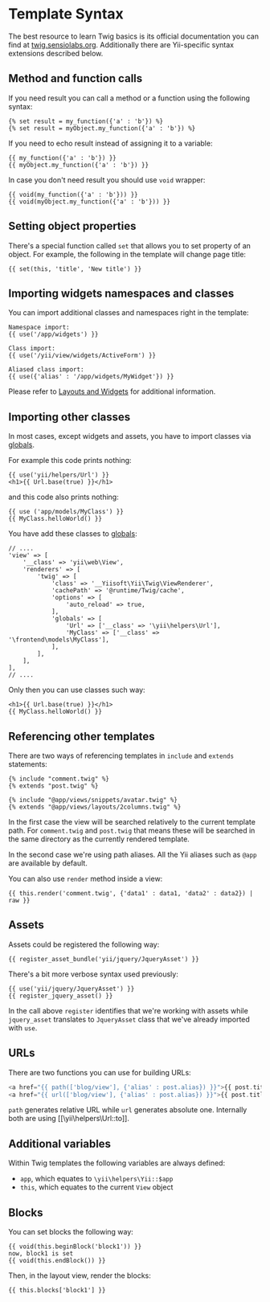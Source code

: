 Template Syntax
===============

The best resource to learn Twig basics is its official documentation you can find at
[twig.sensiolabs.org](http://twig.sensiolabs.org/documentation). Additionally there are Yii-specific syntax extensions
described below.

## Method and function calls

If you need result you can call a method or a function using the following syntax:

```twig
{% set result = my_function({'a' : 'b'}) %}
{% set result = myObject.my_function({'a' : 'b'}) %}
```

If you need to echo result instead of assigning it to a variable:

```twig
{{ my_function({'a' : 'b'}) }}
{{ myObject.my_function({'a' : 'b'}) }}
```

In case you don't need result you should use `void` wrapper:

```twig
{{ void(my_function({'a' : 'b'})) }}
{{ void(myObject.my_function({'a' : 'b'})) }}
```

## Setting object properties

There's a special function called `set` that allows you to set property of an object. For example, the following
in the template will change page title:

```twig
{{ set(this, 'title', 'New title') }}
```

## Importing widgets namespaces and classes

You can import additional classes and namespaces right in the template:

```twig
Namespace import:
{{ use('/app/widgets') }}

Class import:
{{ use('/yii/view/widgets/ActiveForm') }}

Aliased class import:
{{ use({'alias' : '/app/widgets/MyWidget'}) }}
```
Please refer to [Layouts and Widgets](layouts-and-widgets.md) for additional information.


## Importing other classes

In most cases, except widgets and assets, you have to import classes via [globals](additional-configuration.md#globals).
 
For example this code prints nothing:

```
{{ use('yii/helpers/Url') }}
<h1>{{ Url.base(true) }}</h1>
```

and this code also prints nothing:

```
{{ use ('app/models/MyClass') }}  
{{ MyClass.helloWorld() }}
```

You have add these classes to [globals](additional-configuration.md#globals):

```
// ....
'view' => [
    '__class' => 'yii\web\View',
    'renderers' => [
        'twig' => [
            'class' => '__Yiisoft\Yii\Twig\ViewRenderer',
            'cachePath' => '@runtime/Twig/cache',
            'options' => [
                'auto_reload' => true,
            ],
            'globals' => [
                'Url' => ['__class' => '\yii\helpers\Url'],
                'MyClass' => ['__class' => '\frontend\models\MyClass'],
            ],
        ],
    ],
],
// ....
```

Only then you can use classes such way:
```
<h1>{{ Url.base(true) }}</h1>
{{ MyClass.helloWorld() }}
```


## Referencing other templates

There are two ways of referencing templates in `include` and `extends` statements:

```twig
{% include "comment.twig" %}
{% extends "post.twig" %}

{% include "@app/views/snippets/avatar.twig" %}
{% extends "@app/views/layouts/2columns.twig" %}
```

In the first case the view will be searched relatively to the current template path. For `comment.twig` and `post.twig`
that means these will be searched in the same directory as the currently rendered template.

In the second case we're using path aliases. All the Yii aliases such as `@app` are available by default.

You can also use `render` method inside a view:
```
{{ this.render('comment.twig', {'data1' : data1, 'data2' : data2}) | raw }}
```

## Assets

Assets could be registered the following way:

```twig
{{ register_asset_bundle('yii/jquery/JqueryAsset') }}
```

There's a bit more verbose syntax used previously:

```twig
{{ use('yii/jquery/JqueryAsset') }}
{{ register_jquery_asset() }}
```

In the call above `register` identifies that we're working with assets while `jquery_asset` translates to `JqueryAsset`
class that we've already imported with `use`.

## URLs

There are two functions you can use for building URLs:

```php
<a href="{{ path(['blog/view'], {'alias' : post.alias}) }}">{{ post.title }}</a>
<a href="{{ url(['blog/view'], {'alias' : post.alias}) }}">{{ post.title }}</a>
```

`path` generates relative URL while `url` generates absolute one. Internally both are using [[\yii\helpers\Url::to]].

## Additional variables

Within Twig templates the following variables are always defined:

- `app`, which equates to `\yii\helpers\Yii::$app`
- `this`, which equates to the current `View` object
 
## Blocks

You can set blocks the following way:

```twig
{{ void(this.beginBlock('block1')) }}
now, block1 is set
{{ void(this.endBlock()) }}
```

Then, in the layout view, render the blocks:

```twig
{{ this.blocks['block1'] }}
```
